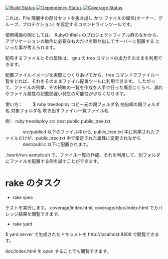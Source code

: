 
[![Build Status](https://travis-ci.org/katoy/treedeploy.png?branch=master)](https://travis-ci.org/katoy/treedeploy)
[![Dependency Status](https://gemnasium.com/katoy/treedeploy.png)](https://gemnasium.com/katoy/treedeploy)
[![Coverage Status](https://coveralls.io/repos/katoy/treedeploy/badge.png)](https://coveralls.io/r/katoy/treedeploy)


これは、File 階層中の部分セットを抜き出し かつ ファイルの属性(オーナー、グループ、プロテクション) を設定するコマンドラインツールです。

使用場面の例としては、 
   RubyOnRails のプロジェクトフィアル群のなかから、アプリケーションの動作に必要なものだけを取り出してサーバーに配置する
といった事が考えられます。

配布するファイルとその属性は、 gnu の tree コマンドの出力そのままを利用できます。

配置ファイルイメージを実際につくりあげてから、tree コマンドでファイル一覧をとれば、それをそのままファイル配置ツールに利用できます。
したがって、ファイルの列挙、その続映の一覧を作成を人手で行った場合にくらべ、漏れやファイル属性の記載間違い発生の可能性が少なくなります。

使い方：
　　$ ruby treedeploy コピー元の親フォルダ名  抽出崎の親フォルダ名  対象フォルダ名  吹き出すファイル一覧ファイル名


例：  ruby treedeploy src dest public  public_tree.txt

　　　　src/publicd 以下のファイル中から, public_tree.txt 中に列挙されたファイルだけが、public_tree.txt 中で指定された属性に変更されながら
　　　　dest/public 以下に配置されます。

 ./work/run-sample.sh で、ファイル一覧の作成、それを利用して、別フォルダにファイルを配置する例を試すことができます。


rake のタスク
==============
* rake spec

テストを実行します。
coverage/index.html, coverage/rdoc/index.html でカバレッジ結果を閲覧できます。

* rake yard

$ yard server で生成されたドキュメトを http://localhost:8808 で閲覧できます。  

doc/index.html  を open することでも閲覧できます。  
